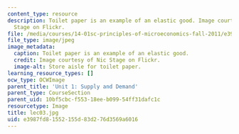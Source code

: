 ```yaml
---
content_type: resource
description: Toilet paper is an example of an elastic good. Image courtesy of Nic
  Stage on Flickr.
file: /media/courses/14-01sc-principles-of-microeconomics-fall-2011/e3987fd81552155d83d276d3569a6016_lec03.jpg
file_type: image/jpeg
image_metadata:
  caption: Toilet paper is an example of an elastic good.
  credit: Image courtesy of Nic Stage on Flickr.
  image-alt: Store aisle for toilet paper.
learning_resource_types: []
ocw_type: OCWImage
parent_title: 'Unit 1: Supply and Demand'
parent_type: CourseSection
parent_uid: 10bf5cbc-f553-18ee-b099-54ff31dafc1c
resourcetype: Image
title: lec03.jpg
uid: e3987fd8-1552-155d-83d2-76d3569a6016
---
```

